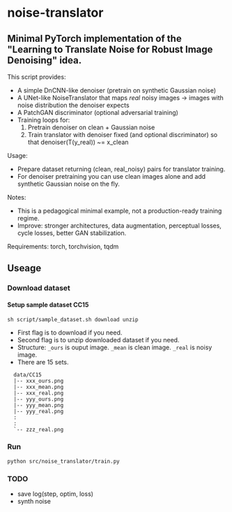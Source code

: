 # noise-translator

## Minimal PyTorch implementation of the "Learning to Translate Noise for Robust Image Denoising" idea.

This script provides:

- A simple DnCNN-like denoiser (pretrain on synthetic Gaussian noise)
- A UNet-like NoiseTranslator that maps _real_ noisy images -> images with noise distribution the denoiser expects
- A PatchGAN discriminator (optional adversarial training)
- Training loops for:
  1. Pretrain denoiser on clean + Gaussian noise
  2. Train translator with denoiser fixed (and optional discriminator) so that denoiser(T(y_real)) ~= x_clean

Usage:

- Prepare dataset returning (clean, real_noisy) pairs for translator training.
- For denoiser pretraining you can use clean images alone and add synthetic Gaussian noise on the fly.

Notes:

- This is a pedagogical minimal example, not a production-ready training regime.
- Improve: stronger architectures, data augmentation, perceptual losses, cycle losses, better GAN stabilization.

Requirements:
torch, torchvision, tqdm

## Useage

### Download dataset

#### Setup sample dataset CC15

`sh script/sample_dataset.sh download unzip`

- First flag is to download if you need.
- Second flag is to unzip downloaded dataset if you need.
- Structure: `_ours` is ouput image. `_mean` is clean image. `_real` is noisy image.
- There are 15 sets.

```
  data/CC15
  |-- xxx_ours.png
  |-- xxx_mean.png
  |-- xxx_real.png
  |-- yyy_ours.png
  |-- yyy_mean.png
  |-- yyy_real.png
  :
  :
  `-- zzz_real.png
```

### Run

`python src/noise_translator/train.py`

### TODO

- save log(step, optim, loss)
- synth noise
